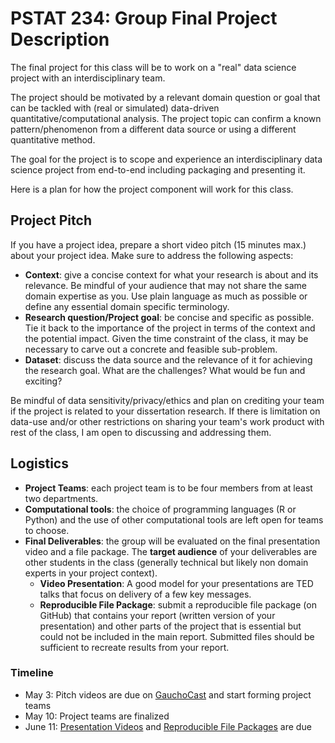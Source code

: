 # PSTAT 234: Group Final Project Description

The final project for this class will be to work on a "real" data science project with an interdisciplinary team. 

The project should be motivated by a relevant domain question or goal that can be tackled with (real or simulated) data-driven quantitative/computational analysis. The project topic can confirm a known pattern/phenomenon from a different data source or using a different quantitative method.

The goal for the project is to scope and experience an interdisciplinary data science project from end-to-end including packaging and presenting it.

Here is a plan for how the project component will work for this class.

## Project Pitch

If you have a project idea, prepare a short video pitch (15 minutes max.) about your project idea. Make sure to address the following aspects:
* **Context**: give a concise context for what your research is about and its relevance. Be mindful of your audience that may not share the same domain expertise as you. Use plain language as much as possible or define any essential domain specific terminology.
* **Research question/Project goal**: be concise and specific as possible. Tie it back to the importance of the project in terms of the context and the potential impact. Given the time constraint of the class, it may be necessary to carve out a concrete and feasible sub-problem. 
* **Dataset**: discuss the data source and the relevance of it for achieving the research goal. What are the challenges? What would be fun and exciting?

Be mindful of data sensitivity/privacy/ethics and plan on crediting your team if the project is related to your dissertation research. If there is limitation on data-use and/or other restrictions on sharing your team's work product with rest of the class, I am open to discussing and addressing them.

## Logistics

* **Project Teams**: each project team is to be four members from at least two departments.
* **Computational tools**: the choice of programming languages (R or Python) and the use of other computational tools are left open for teams to choose.
* **Final Deliverables**: the group will be evaluated on the final presentation video and a file package. The **target audience** of your deliverables are other students in the class (generally technical but likely non domain experts in your project context).
    * **Video Presentation**: A good model for your presentations are TED talks that focus on delivery of a few key messages. 
    * **Reproducible File Package**: submit a reproducible file package (on GitHub) that contains your report (written version of your presentation) and other parts of the project that is essential but could not be included in the main report. Submitted files should be sufficient to recreate results from your report. 
    
### Timeline

* May 3: Pitch videos are due on [GauchoCast](https://gauchocast.hosted.panopto.com/Panopto/Pages/Sessions/List.aspx?folderID=8c185417-4b8a-4b95-aae3-ad1501681228) and start forming project teams
* May 10: Project teams are finalized
* June 11: [Presentation Videos](https://gauchocast.hosted.panopto.com/Panopto/Pages/Sessions/List.aspx?folderID=2d1445eb-9474-45de-a9a4-ad15016883d0) and [Reproducible File Packages](https://github.com/UCSB-PSTAT-234) are due
